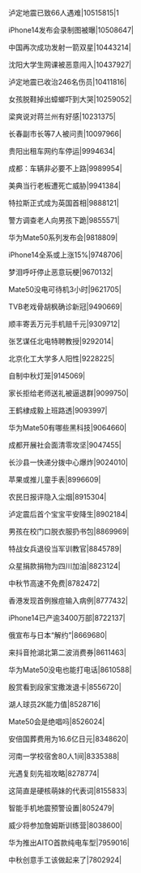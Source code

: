 泸定地震已致66人遇难|10515815|1

iPhone14发布会录制图被曝|10508647|

中国再次成功发射一箭双星|10443214|

沈阳大学生网课被恶意闯入|10437927|

泸定地震已收治246名伤员|10411816|

女孩脱鞋掉出蟑螂吓到大哭|10259052|

梁爽说对蒋兰州有好感|10231375|

长春副市长等7人被问责|10097966|

贵阳出租车网约车停运|9994634|

成都：车辆非必要不上路|9989954|

美典当行老板遭死亡威胁|9941384|

特拉斯正式成为英国首相|9888121|

警方调查老人向男孩下跪|9855571|

华为Mate50系列发布会|9818809|

iPhone14全系或上涨15%|9748706|

梦泪呼吁停止恶意玩梗|9670132|

Mate50没电可待机3小时|9621705|

TVB老戏骨胡枫确诊新冠|9490669|

顺丰寄丢万元手机赔千元|9309712|

张艺谋任北电特聘教授|9292014|

北京化工大学多人阳性|9228225|

自制中秋灯笼|9145069|

家长拒给老师送礼被逼退群|9099750|

王鹤棣成毅上班路透|9093997|

华为Mate50有哪些黑科技|9064660|

成都开展社会面清零攻坚|9047455|

长沙县一快递分拨中心爆炸|9024010|

苹果或推儿童手表|8996609|

农民日报评隐入尘烟|8915304|

泸定震后首个宝宝平安降生|8902184|

男孩在校门口脱衣服扔书包|8869969|

特战女兵退役当军训教官|8845789|

众星捐款捐物为四川加油|8823124|

中秋节高速不免费|8782472|

香港发现首例猴痘输入病例|8777432|

iPhone14已产逾3400万部|8722137|

俄宣布与日本“解约”|8669680|

来抖音抢湖北第二波消费券|8611463|

华为Mate50没电也能打电话|8610588|

殷赏看到段家宝撒泼退卡|8556720|

湖人球员2K能力值|8528716|

Mate50会是绝唱吗|8526024|

安倍国葬费用为16.6亿日元|8348620|

河南一学校宿舍80人1间|8335388|

光遇复刻先祖攻略|8278774|

这简直是硬核萌妹的代表词|8155833|

智能手机地震预警设置|8052479|

威少将参加詹姆斯训练营|8038600|

华为推出AITO首款纯电车型|7959016|

中秋创意手工该做起来了|7802924|

